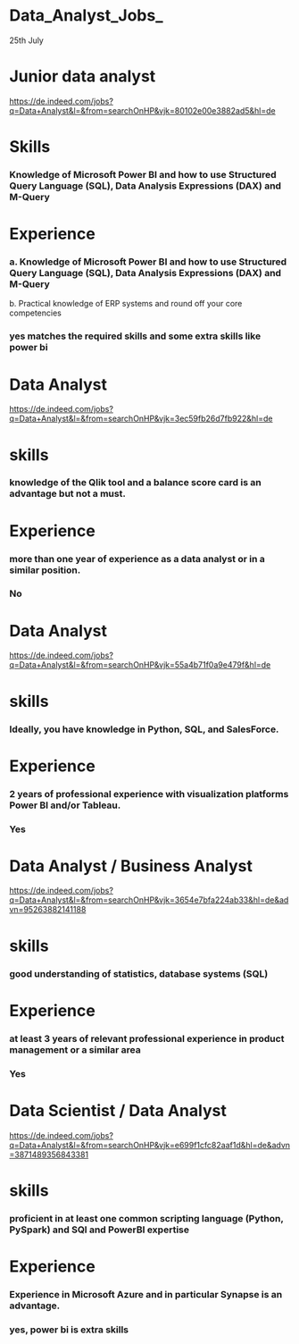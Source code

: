 # Data_Analyst_Jobs_
25th July 
# Junior data analyst 
https://de.indeed.com/jobs?q=Data+Analyst&l=&from=searchOnHP&vjk=80102e00e3882ad5&hl=de
# Skills
### Knowledge of Microsoft Power BI and how to use Structured Query Language (SQL), Data Analysis Expressions (DAX) and M-Query
# Experience
### a. Knowledge of Microsoft Power BI and how to use Structured Query Language (SQL), Data Analysis Expressions (DAX) and M-Query
b. Practical knowledge of ERP systems and round off your core competencies
### yes matches the required skills and some extra skills like power bi 

# Data Analyst
https://de.indeed.com/jobs?q=Data+Analyst&l=&from=searchOnHP&vjk=3ec59fb26d7fb922&hl=de
# skills
### knowledge of the Qlik tool and a balance score card is an advantage but not a must.
# Experience
### more than one year of experience as a data analyst or in a similar position.
### No

# Data Analyst
https://de.indeed.com/jobs?q=Data+Analyst&l=&from=searchOnHP&vjk=55a4b71f0a9e479f&hl=de
# skills
### Ideally, you have knowledge in Python, SQL, and SalesForce.
# Experience
### 2 years of professional experience with visualization platforms Power BI and/or Tableau.
### Yes

# Data Analyst / Business Analyst
https://de.indeed.com/jobs?q=Data+Analyst&l=&from=searchOnHP&vjk=3654e7bfa224ab33&hl=de&advn=95263882141188
# skills
### good understanding of statistics, database systems (SQL) 
# Experience
### at least 3 years of relevant professional experience in product management or a similar area
### Yes

# Data Scientist / Data Analyst
https://de.indeed.com/jobs?q=Data+Analyst&l=&from=searchOnHP&vjk=e699f1cfc82aaf1d&hl=de&advn=3871489356843381
# skills
### proficient in at least one common scripting language (Python, PySpark) and SQl and PowerBI expertise
# Experience
### Experience in Microsoft Azure and in particular Synapse is an advantage.
### yes, power bi is extra skills
